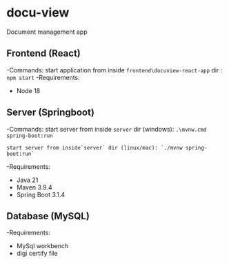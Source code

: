 # docu-view

Document management app

## Frontend (React)

-Commands:
    start application from inside `frontend\docuview-react-app` dir : `npm start`
-Requirements:

* Node 18

## Server (Springboot)

-Commands:
    start server from inside `server` dir (windows): `.\mvnw.cmd spring-boot:run`

    start server from inside`server` dir (linux/mac): `./mvnw spring-boot:run`

-Requirements:

* Java 21
* Maven 3.9.4
* Spring Boot 3.1.4

## Database (MySQL)

-Requirements:

* MySql workbench
* digi certify file
